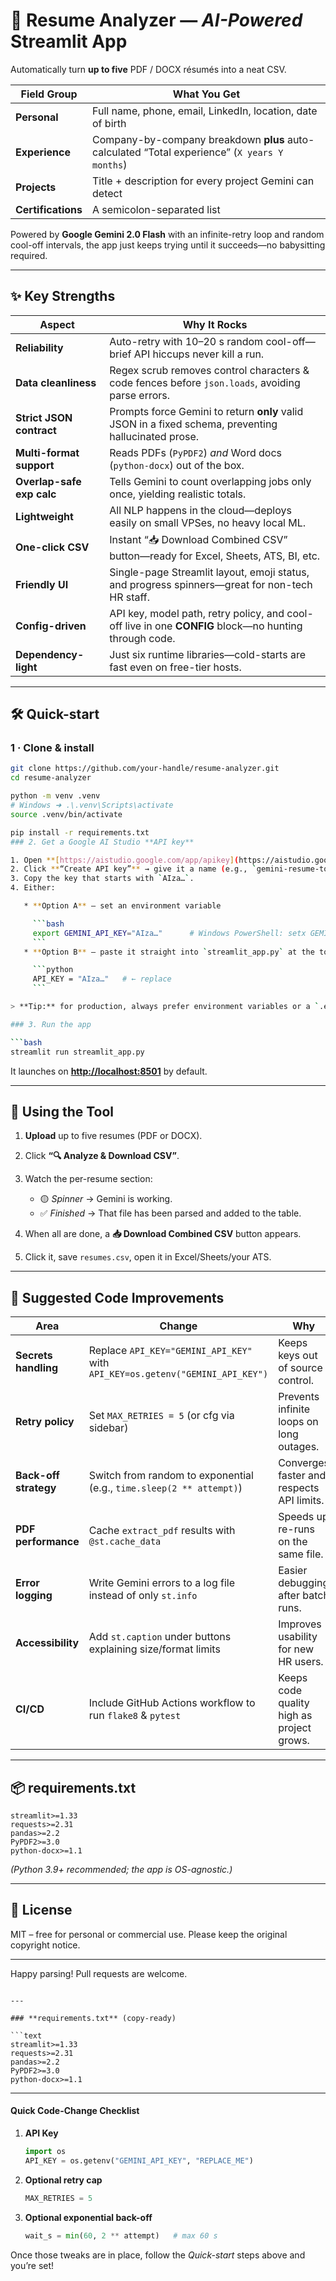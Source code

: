 # 📄 Resume Analyzer — *AI-Powered* Streamlit App

Automatically turn **up to five** PDF / DOCX résumés into a neat CSV.

| Field Group     | What You Get                                                                                         |
|-----------------|-------------------------------------------------------------------------------------------------------|
| **Personal**    | Full name, phone, email, LinkedIn, location, date of birth                                            |
| **Experience**  | Company-by-company breakdown **plus** auto-calculated “Total experience” (`X years Y months`)         |
| **Projects**    | Title + description for every project Gemini can detect                                               |
| **Certifications** | A semicolon-separated list                                                                         |

Powered by **Google Gemini 2.0 Flash** with an infinite-retry loop and random cool-off intervals, the app just keeps trying until it succeeds—no babysitting required.

---

## ✨ Key Strengths

| Aspect                    | Why It Rocks                                                                                                      |
|---------------------------|--------------------------------------------------------------------------------------------------------------------|
| **Reliability**           | Auto-retry with 10–20 s random cool-off—brief API hiccups never kill a run.                                        |
| **Data cleanliness**      | Regex scrub removes control characters & code fences before `json.loads`, avoiding parse errors.                   |
| **Strict JSON contract**  | Prompts force Gemini to return **only** valid JSON in a fixed schema, preventing hallucinated prose.               |
| **Multi-format support**  | Reads PDFs (`PyPDF2`) *and* Word docs (`python-docx`) out of the box.                                              |
| **Overlap-safe exp calc** | Tells Gemini to count overlapping jobs only once, yielding realistic totals.                                       |
| **Lightweight**           | All NLP happens in the cloud—deploys easily on small VPSes, no heavy local ML.                                     |
| **One-click CSV**         | Instant “📥 Download Combined CSV” button—ready for Excel, Sheets, ATS, BI, etc.                                   |
| **Friendly UI**           | Single-page Streamlit layout, emoji status, and progress spinners—great for non-tech HR staff.                     |
| **Config-driven**         | API key, model path, retry policy, and cool-off live in one **CONFIG** block—no hunting through code.              |
| **Dependency-light**      | Just six runtime libraries—cold-starts are fast even on free-tier hosts.                                           |

---

## 🛠 Quick-start

### 1 · Clone & install

```bash
git clone https://github.com/your-handle/resume-analyzer.git
cd resume-analyzer

python -m venv .venv
# Windows ➜ .\.venv\Scripts\activate
source .venv/bin/activate

pip install -r requirements.txt
### 2. Get a Google AI Studio **API key**

1. Open **[https://aistudio.google.com/app/apikey](https://aistudio.google.com/app/apikey)** (or “API Keys” in Google AI Studio left menu).
2. Click **“Create API key”** → give it a name (e.g., `gemini-resume-tool`).
3. Copy the key that starts with `AIza…`.
4. Either:

   * **Option A** – set an environment variable

     ```bash
     export GEMINI_API_KEY="AIza…"      # Windows PowerShell: setx GEMINI_API_KEY "AIza…"
     ```
   * **Option B** – paste it straight into `streamlit_app.py` at the top:

     ```python
     API_KEY = "AIza…"   # ← replace
     ```

> **Tip:** for production, always prefer environment variables or a `.env` file to avoid accidentally publishing secrets.

### 3. Run the app

```bash
streamlit run streamlit_app.py
```

It launches on **[http://localhost:8501](http://localhost:8501)** by default.

---

## 🚀  Using the Tool

1. **Upload** up to five resumes (PDF or DOCX).
2. Click **“🔍 Analyze & Download CSV”**.
3. Watch the per-resume section:

   * 🟡 *Spinner* → Gemini is working.
   * ✅ *Finished* → That file has been parsed and added to the table.
4. When all are done, a **📥 Download Combined CSV** button appears.
5. Click it, save `resumes.csv`, open it in Excel/Sheets/your ATS.

---

## 🔧 Suggested Code Improvements

| Area                  | Change                                                                        | Why                                       |
| --------------------- | ----------------------------------------------------------------------------- | ----------------------------------------- |
| **Secrets handling**  | Replace `API_KEY="GEMINI_API_KEY"` with `API_KEY=os.getenv("GEMINI_API_KEY")` | Keeps keys out of source control.         |
| **Retry policy**      | Set `MAX_RETRIES = 5` (or cfg via sidebar)                                    | Prevents infinite loops on long outages.  |
| **Back-off strategy** | Switch from random to exponential (e.g., `time.sleep(2 ** attempt)`)          | Converges faster and respects API limits. |
| **PDF performance**   | Cache `extract_pdf` results with `@st.cache_data`                             | Speeds up re-runs on the same file.       |
| **Error logging**     | Write Gemini errors to a log file instead of only `st.info`                   | Easier debugging after batch runs.        |
| **Accessibility**     | Add `st.caption` under buttons explaining size/format limits                  | Improves usability for new HR users.      |
| **CI/CD**             | Include GitHub Actions workflow to run `flake8` & `pytest`                    | Keeps code quality high as project grows. |

---

## 📦 requirements.txt

```
streamlit>=1.33
requests>=2.31
pandas>=2.2
PyPDF2>=3.0
python-docx>=1.1
```

*(Python 3.9+ recommended; the app is OS-agnostic.)*

---

## 📝 License

MIT – free for personal or commercial use. Please keep the original copyright notice.

---

Happy parsing! Pull requests are welcome.

````

---

### **requirements.txt** (copy-ready)

```text
streamlit>=1.33
requests>=2.31
pandas>=2.2
PyPDF2>=3.0
python-docx>=1.1
````

---

#### Quick Code-Change Checklist

1. **API Key**

   ```python
   import os
   API_KEY = os.getenv("GEMINI_API_KEY", "REPLACE_ME")
   ```
2. **Optional retry cap**

   ```python
   MAX_RETRIES = 5
   ```
3. **Optional exponential back-off**

   ```python
   wait_s = min(60, 2 ** attempt)   # max 60 s
   ```

Once those tweaks are in place, follow the *Quick-start* steps above and you’re set!
